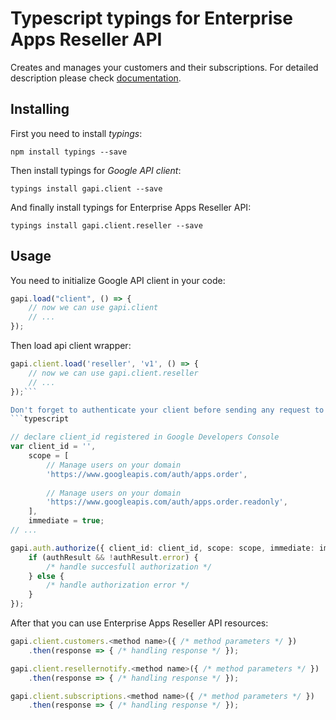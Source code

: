 # Typescript typings for Enterprise Apps Reseller API
Creates and manages your customers and their subscriptions.
For detailed description please check [documentation](https://developers.google.com/google-apps/reseller/).

## Installing

First you need to install *typings*:
```
npm install typings --save 
```

Then install typings for *Google API client*:
```
typings install gapi.client --save 
```

And finally install typings for Enterprise Apps Reseller API:
```
typings install gapi.client.reseller --save 
```

## Usage

You need to initialize Google API client in your code:
```typescript
gapi.load("client", () => { 
    // now we can use gapi.client
    // ... 
});
```

Then load api client wrapper:
```typescript
gapi.client.load('reseller', 'v1', () => {
    // now we can use gapi.client.reseller
    // ... 
});```

Don't forget to authenticate your client before sending any request to resources:
```typescript

// declare client_id registered in Google Developers Console
var client_id = '',
    scope = [     
        // Manage users on your domain
        'https://www.googleapis.com/auth/apps.order',
    
        // Manage users on your domain
        'https://www.googleapis.com/auth/apps.order.readonly',
    ],
    immediate = true;
// ...

gapi.auth.authorize({ client_id: client_id, scope: scope, immediate: immediate }, authResult => {
    if (authResult && !authResult.error) {
        /* handle succesfull authorization */
    } else {
        /* handle authorization error */
    }
});            
```

After that you can use Enterprise Apps Reseller API resources:

```typescript
gapi.client.customers.<method name>({ /* method parameters */ })
    .then(response => { /* handling response */ });

gapi.client.resellernotify.<method name>({ /* method parameters */ })
    .then(response => { /* handling response */ });

gapi.client.subscriptions.<method name>({ /* method parameters */ })
    .then(response => { /* handling response */ });
```